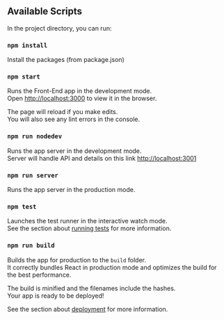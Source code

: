 
## Available Scripts

In the project directory, you can run:


### `npm install`

Install the packages (from package.json)


### `npm start`

Runs the Front-End app in the development mode.<br />
Open [http://localhost:3000](http://localhost:3000) to view it in the browser.

The page will reload if you make edits.<br />
You will also see any lint errors in the console.


### `npm run nodedev`

Runs the app server in the development mode.<br />
Server will handle API and details on this link [http://localhost:3001](http://localhost:3001) 


### `npm run server`

Runs the app server in the production mode.<br />


### `npm test`

Launches the test runner in the interactive watch mode.<br />
See the section about [running tests](https://facebook.github.io/create-react-app/docs/running-tests) for more information.

### `npm run build`

Builds the app for production to the `build` folder.<br />
It correctly bundles React in production mode and optimizes the build for the best performance.

The build is minified and the filenames include the hashes.<br />
Your app is ready to be deployed!

See the section about [deployment](https://facebook.github.io/create-react-app/docs/deployment) for more information.
